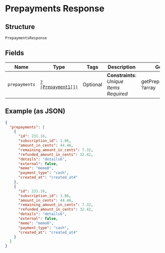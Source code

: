 
# Prepayments Response

## Structure

`PrepaymentsResponse`

## Fields

| Name | Type | Tags | Description | Getter | Setter |
|  --- | --- | --- | --- | --- | --- |
| `prepayments` | [`?(Prepayment1[])`](../../doc/models/prepayment-1.md) | Optional | **Constraints**: *Unique Items Required* | getPrepayments(): ?array | setPrepayments(?array prepayments): void |

## Example (as JSON)

```json
{
  "prepayments": [
    {
      "id": 231.16,
      "subscription_id": 1.86,
      "amount_in_cents": 44.46,
      "remaining_amount_in_cents": 7.32,
      "refunded_amount_in_cents": 32.42,
      "details": "details6",
      "external": false,
      "memo": "memo0",
      "payment_type": "cash",
      "created_at": "created_at4"
    },
    {
      "id": 231.16,
      "subscription_id": 1.86,
      "amount_in_cents": 44.46,
      "remaining_amount_in_cents": 7.32,
      "refunded_amount_in_cents": 32.42,
      "details": "details6",
      "external": false,
      "memo": "memo0",
      "payment_type": "cash",
      "created_at": "created_at4"
    }
  ]
}
```

